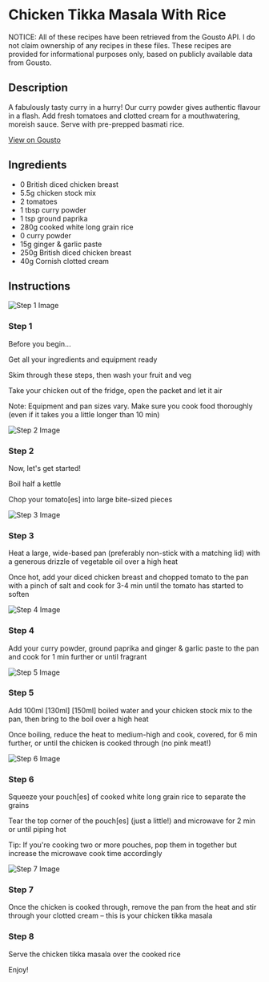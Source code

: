 # Chicken Tikka Masala With Rice

NOTICE: All of these recipes have been retrieved from the Gousto API. I do not claim ownership of any recipes in these files. These recipes are provided for informational purposes only, based on publicly available data from Gousto.

## Description

A fabulously tasty curry in a hurry! Our curry powder gives authentic flavour in a flash. Add fresh tomatoes and clotted cream for a mouthwatering, moreish sauce. Serve with pre-prepped basmati rice. 

[View on Gousto](https://www.gousto.co.uk/recipes/cookbook/10-min-chicken-tikka-masala-with-coriander)

## Ingredients

- 0 British diced chicken breast
- 5.5g chicken stock mix
- 2 tomatoes
- 1 tbsp curry powder 
- 1 tsp ground paprika
- 280g cooked white long grain rice
- 0 curry powder
- 15g ginger & garlic paste
- 250g British diced chicken breast
- 40g Cornish clotted cream

## Instructions

![Step 1 Image](https://production-media.gousto.co.uk/cms/recipe-step-image/Step-1-1-1622803353564-x200.jpg)

### Step 1

Before you begin...

Get all your ingredients and equipment ready

Skim through these steps, then wash your fruit and veg

Take your chicken out of the fridge, open the packet and let it air

Note: Equipment and pan sizes vary. Make sure you cook food thoroughly (even if it takes you a little longer than 10 min)

![Step 2 Image](https://production-media.gousto.co.uk/cms/recipe-step-image/Step-2-1635935807752-x200.jpg)

### Step 2

Now, let's get started!

Boil half a kettle

Chop your tomato[es] into large bite-sized pieces

![Step 3 Image](https://production-media.gousto.co.uk/cms/recipe-step-image/Step-3-1635935812534-x200.jpg)

### Step 3

Heat a large, wide-based pan (preferably non-stick with a matching lid) with a generous drizzle of vegetable oil over a high heat

Once hot, add your diced chicken breast and chopped tomato to the pan with a pinch of salt and cook for 3-4 min until the tomato has started to soften

![Step 4 Image](https://production-media.gousto.co.uk/cms/recipe-step-image/Step-4-1635935819074-x200.jpg)

### Step 4

Add your curry powder, ground paprika and ginger & garlic paste to the pan and cook for 1 min further or until fragrant

![Step 5 Image](https://production-media.gousto.co.uk/cms/recipe-step-image/Step-5-1635935832896-x200.jpg)

### Step 5

Add 100ml <span class="text-purple">[130ml]</span> <span class="text-danger">[150ml]</span> boiled water and your chicken stock mix to the pan, then bring to the boil over a high heat

Once boiling, reduce the heat to medium-high and cook, covered, for 6 min further, or until the chicken is cooked through (no pink meat!)

![Step 6 Image](https://production-media.gousto.co.uk/cms/recipe-step-image/Step-6-1635935837894-x200.jpg)

### Step 6

Squeeze your pouch[es] of cooked white long grain rice to separate the grains

Tear the top corner of the pouch[es] (just a little!) and microwave for 2 min or until piping hot

Tip: If you're cooking two or more pouches, pop them in together but increase the microwave cook time accordingly

![Step 7 Image](https://production-media.gousto.co.uk/cms/recipe-step-image/Step-7-1635935842632-x200.jpg)

### Step 7

Once the chicken is cooked through, remove the pan from the heat and stir through your clotted cream – this is your chicken tikka masala

### Step 8

Serve the chicken tikka masala over the cooked rice

Enjoy!

